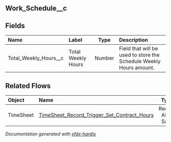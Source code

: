 ## Work_Schedule__c

<!-- Object description -->

## Fields

| Name      | Label | Type | Description |
| :-------- | :---- | :--: | :---------- | 
| Total_Weekly_Hours__c | Total Weekly Hours | Number | Field that will be used to store the Schedule Weekly Hours amount. |


## Related Flows

| Object | Name      | Type | Description |
| :----  | :-------- | :--: | :---------- | 
| TimeSheet | [TimeSheet_Record_Trigger_Set_Contract_Hours](../flows/TimeSheet_Record_Trigger_Set_Contract_Hours.md) |  Record After Save | <!-- --> |


_Documentation generated with [sfdx-hardis](https://sfdx-hardis.cloudity.com)_
